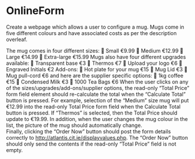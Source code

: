 # OnlineForm
Create a webpage which allows a user to configure a mug.  Mugs come in five different colours and have associated costs as per the description overleaf. 

The mug comes in four different sizes: 
 Small €9.99 
 Medium €12.99 
 Large €14.99 
 Extra-large €15.99 
Mugs also have four different upgrades available: 
 Transparent base €3 
 Thermos €7 
 Upload your logo €6 
 Engraved Initials €2 
Add-ons: 
 Hot plate for your mug €15 
 Mug Lid €3 
 Mug pull-cord €6 
and here are the supplier specific options: 
 1kg coffee €15 
 Condensed Milk €3 
 1000 Tea Bags €6 
When the user clicks on any of the sizes/upgrades/add-ons/supplier options, the read-only “Total Price” form field element should re-calculate the total when the “Calculate Total” button is pressed.  For example, selection of the “Medium” size mug will put €12.99 into the read-only Total Price form field when the Calculate Total button is pressed. If “Thermos” is selected, then the Total Price should update to €19.99. 
In addition, when the user changes the mug colour in the list, the picture of the mug should automatically change.  
Finally, clicking the “Order Now” button should post the form details correctly to http://atlantis.cit.ie/displayvalues.php. The “Order Now” button should only send the contents if the read-only “Total Price” field is not empty. 
